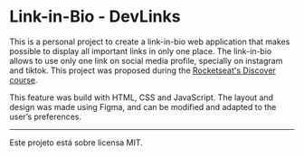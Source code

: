 <h1>Link-in-Bio - DevLinks</h1>

This is a personal project to create a link-in-bio web application that makes possible to display all important links in only one place. The link-in-bio allows to use only one link on social media profile, specially on instagram and tiktok. This project was proposed during the [Rocketseat's Discover course](https://app.rocketseat.com.br/journey/discover/contents).

This feature was build with HTML, CSS and JavaScript.
The layout and design was made using Figma, and can be modified and adapted to the user’s preferences.

---
Este projeto está sobre licensa MIT.
